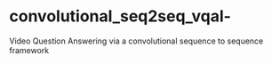 # convolutional_seq2seq_vqal-
Video Question Answering via a convolutional sequence to sequence framework
